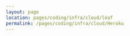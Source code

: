 ```yaml
---
layout: page
location: pages/coding/infra/cloud/leaf
permalink: /pages/coding/infra/cloud/Heroku
---
```

